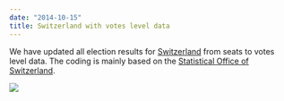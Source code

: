 ```yaml
---
date: "2014-10-15"
title: Switzerland with votes level data
---
```


We have updated all election results for [Switzerland](http://dev.parlgov.org/data/che/) from seats to votes level data. The coding is mainly based on the [Statistical Office of Switzerland](http://www.portal-stat.admin.ch/nrw/files/de/01.xml). 

![](/images/parliament-european-union.jpg)

